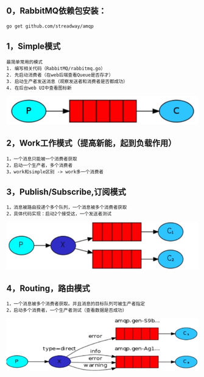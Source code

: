 ## 0，RabbitMQ依赖包安装：
    go get github.com/streadway/amqp
## 1，Simple模式
    最简单常用的模式
    1. 编写相关代码（RabbitMQ/rabbitmq.go）
    2. 先启动消费者（在web后端查看Queue是否存才）
    3. 启动生产者发送消息（观察发送者和消费者是否都成功）
    4. 在后台web UI中查看图标新
  ![Image text](images/003-rabbitmq-mode-simple.png)
## 2，Work工作模式（提高新能，起到负载作用）
    1，一个消息只能被一个消费者获取
    2，启动一个生产者，多个消费者
    3，work和simple区别 -> work多一个消费者
## 3，Publish/Subscribe,订阅模式
    1，消息被路由投递个多个队列，一个消息被多个消费者获取
    2，具体代码实现：启动2个接受这，一个发送者测试
  ![Image text](images/004-rabitmq-subscribe-mode.png)
## 4，Routing，路由模式
    1，一个消息被多个消费者获取。并且消息的目标队列可被生产者指定
    2，启动多个消费者，一个生产者测试（查看数据是否成功）
   ![Image text](images/005-routing-mode.png)